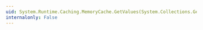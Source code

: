 ```yaml
---
uid: System.Runtime.Caching.MemoryCache.GetValues(System.Collections.Generic.IEnumerable{System.String},System.String)
internalonly: False
---
```

